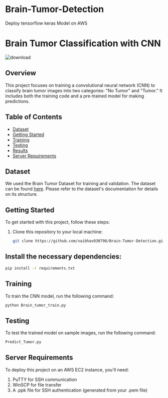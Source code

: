 # Brain-Tumor-Detection
Deploy tensorflow keras Model on AWS 

# Brain Tumor Classification with CNN

![download](https://github.com/vaibhav030798/Brain-Tumor-Detection/assets/76680409/2fef9bed-0a02-48e1-b7de-0fd9cd378f26)


## Overview

This project focuses on training a convolutional neural network (CNN) to classify brain tumor images into two categories: "No Tumor" and "Tumor." It includes both the training code and a pre-trained model for making predictions.

## Table of Contents

- [Dataset](#dataset)
- [Getting Started](#getting-started)
- [Training](#training)
- [Testing](#testing)
- [Results](#results)
- [Server Requirements](#server-requirements)

## Dataset

We used the Brain Tumor Dataset for training and validation. The dataset can be found [here](link_to_dataset). Please refer to the dataset's documentation for details on its structure.

## Getting Started

To get started with this project, follow these steps:

1. Clone this repository to your local machine:

   ```bash
   git clone https://github.com/vaibhav030798/Brain-Tumor-Detection.git
   ```

## Install the necessary dependencies:
  ```bash
  pip install -r requirements.txt
  ```
## Training

To train the CNN model, run the following command:

```bash
python Brain_tumor_train.py
```

## Testing

To test the trained model on sample images, run the following command:

```bash
Predict_Tumor.py
```

## Server Requirements
To deploy this project on an AWS EC2 instance, you'll need:

  1. PuTTY for SSH communication
  2. WinSCP for file transfer
  3. A .ppk file for SSH authentication (generated from your .pem file)
